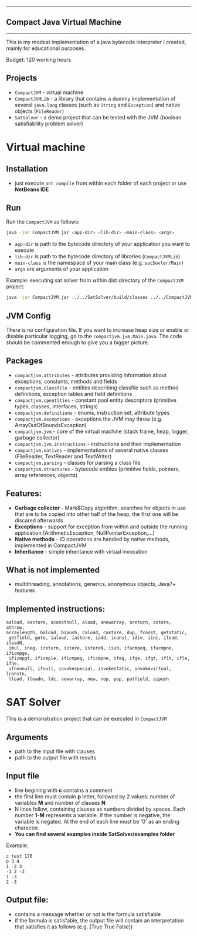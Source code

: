
------------------------------------------
## Compact Java Virtual Machine
------------------------------------------

This is my modest implementation of a java bytecode interpreter I created, mainly for educational purposes. 

Budget: 120 working hours

## Projects 
- `CompactJVM` - virtual machine
- `CompactJVMLib` - a library that contains a dummy implementation of several `java.lang` classes (such as `String` and `Exception`) and native objects (`FileReader`) 
- `SatSolver` - a demo project that can be tested with the JVM (boolean satisfiability problem solver)

# Virtual machine 

## Installation
- just execute `ant compile` from within each folder of each project or use **NetBeans IDE**

## Run
Run the `CompactJVM` as follows: 

```bash
java -jar CompactJVM.jar <app-dir> <lib-dir> <main-class> <args>
```

- `app-dir` is path to the bytecode directory of your application you want to execute
- `lib-dir` is path to the bytecode directory of libraries (`CompactJVMLib`)
- `main-class` is the namespace of your main class (e.g. `satSovler/Main`)
- `args` are arguments of your application

Example: executing sat solver from within dist directory of the `CompactJVM` project:

```bash
java -jar CompactJVM.jar ../../SatSolver/build/classes ../../CompactJVMLib/build/classes satSolver/Main ../../SatSolver/examples/cnf_3_12.txt result.txt
```

## JVM Config
There is no configuration file. If you want to increase heap size or enable or disable particular logging, go to the `compactjvm.jvm.Main.java`. The code should be commented enough to give you a bigger picture.

## Packages
- `compactjvm.attributes` - attributes providing information about exceptions, constants, methods and fields
- `compactjvm.classfile` - entities describing classfile such as method definitions, exception tables and field definitions 
- `compactjvm.cpentities` - constant pool entity descriptors (primitive types, classes, interfaces, strings)
- `compactjvm.definitions` - enums, instruction set, attribute types
- `compactjvm.exceptions` - exceptions the JVM may throw (e.g. ArrayOutOfBoundsException)
- `compactjvm.jvm` - core of the virtual machine (stack frame, heap, logger, garbage collector)
- `compactjvm.jvm.instructions` - instructions and their implementation
- `compactjvm.natives` - implementations of several native classes (FileReader, TextReader and TextWriter)
- `compactjvm.parsing` - classes for parsing a class file 
- `compactjvm.structures` - bytecode entities (primitive fields, pointers, array references, objects)

## Features:
- **Garbage collector** - Mark&Copy algorithm, searches for objects in use that are to be copied into other half of the heap, the first one will be discared afterwards
- **Exceptions** - support for exception from within and outside the running application (ArithmeticException, NullPointerException,...)
- **Native methods** - IO operations are handled by native methods, implemented in CompactJVM
- **Inheritance** - simple inheritance with virtual invocation

## What is not implemented
- multithreading, annotations, generics, anonymous objects, Java7+ features

## Implemented instructions:
```
aaload, aastore, aconstnull, aload, anewarray, areturn, astore, athrow,
arraylength, baload, bipush, caload, castore, dup, fconst, getstatic,
 getfield, goto, iaload, iastore, iadd, iconst, idiv, iinc, iload, iloadN,
 imul, ineg, ireturn, istore, istoreN, isub, ifacmpeq, ifacmpne, ificmpge,
 ificmpgt, ificmple, ificmpeq, ificmpne, ifeq, ifge, ifgt, iflt, ifle, ifne,
 ifnonnull, ifnull, invokespecial, invokestatic, invokevirtual, lconstn,
 lload, lloadn, ldc, newarray, new, nop, pop, putfield, sipush
```

# SAT Solver 
This is a demonstration project that can be executed in `CompactJVM`

## Arguments
- path to the input file with clauses 
- path to the output file with results 

## Input file
- line begining with **c** contains a comment 
- the first line must contain **p** letter, followed by 2 values: number of variables **M** and number of clauses **N**
- N lines follow, containing clauses as numbers divided by spaces. Each number **1-M** represents a variable. If the number is negative, the variable is negated. At the end of each line must be '0' as an ending character.
- **You can find several examples inside SatSolver/examples folder**


Example:

```
c test 176
p 3 4
1 -2 3
-1 2 -3
1 -3
2 -3
```

## Output file:
- contains a message whether or not is the formula satisfiable
- if the formula is satisfable, the output file will contain an interpretation that satisfies it as follows (e.g. [True True False])
   
